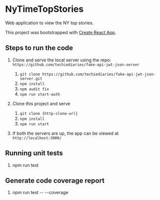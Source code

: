# NyTimeTopStories

Web application to view the NY top stories.

This project was bootstrapped with [Create React App](https://github.com/facebook/create-react-app).

## Steps to run the code

1. Clone and serve the local server using the repo: `https://github.com/techiediaries/fake-api-jwt-json-server`
    1. `git clone https://github.com/techiediaries/fake-api-jwt-json-server.git`
    2. `npm install`
    3. `npm audit fix`
    4. `npm run start-auth`

2. Clone this project and serve
    1. `git clone {http-clone-url}`
    2. `npm install`
    3. `npm run start`

3. If both the servers are up, the app can be viewed at `http://localhost:3000/`

## Running unit tests
1. npm run test

## Generate code coverage report
1. npm run test -- --coverage
